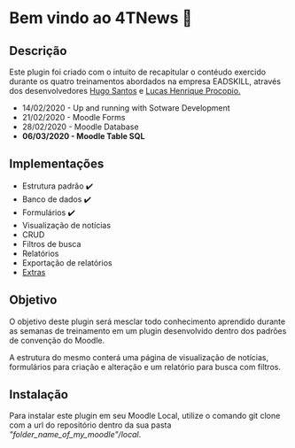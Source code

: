 <h1>Bem vindo ao 4TNews 📰</h1>
<p>
</p>

<h2>Descrição</h2>
<p>
Este plugin foi criado com o intuito de recapitular o contéudo exercido durante os quatro treinamentos abordados na empresa EADSKILL, através dos
desenvolvedores <a href="https://github.com/Hugo438" alt="GitHub Hugo Santos">Hugo Santos</a> e <a href="https://github.com/LucasProcopio" alt="GitHub Lucas Procopio">Lucas Henrique Procopio.</a>

<ul>
    <li>14/02/2020 - Up and running with Sotware Development</li>
    <li>21/02/2020 - Moodle Forms</li>
    <li>28/02/2020 - Moodle Database</li>
    <li><strong>06/03/2020 - Moodle Table SQL</strong></li>
</ul>

<h2>Implementações</h2>
<p>
<ul>
<li>Estrutura padrão ✔️</li>
<li>Banco de dados ✔️</li>
<li>Formulários ✔️</li>
<li>Visualização de notícias</li>
<li>CRUD</li>
<li>Filtros de busca</li>
<li>Relatórios</li>
<li>Exportação de relatórios</li>
<li><a href="https://thumbs.gfycat.com/SatisfiedIckyAmericanredsquirrel-size_restricted.gif">Extras</a></li>

</ul>
</p>

<h2>Objetivo</h2>
<p>
O  objetivo deste plugin será mesclar todo conhecimento aprendido durante as semanas de treinamento em um plugin desenvolvido dentro dos padrões de convenção do Moodle. 
</p>
<p>A estrutura do mesmo conterá uma página de visualização de notícias, formulários para criação e alteração e um relatório para busca com filtros.</p>

<h2>Instalação</h2>
<p>
Para instalar este plugin em seu Moodle Local, utilize o comando git clone com a url do repositório dentro da sua pasta <em>"folder_name_of_my_moodle"/local</em>. 
</p>




